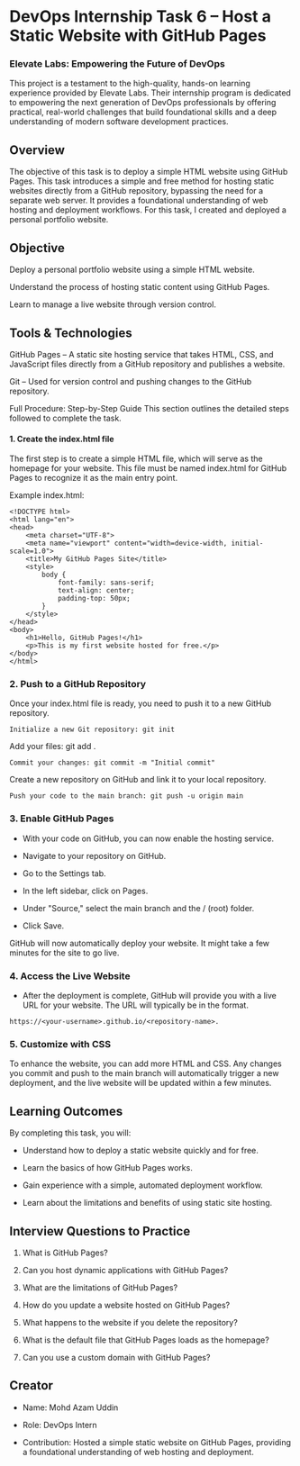 # DevOps Internship Task 6 – Host a Static Website with GitHub Pages
### Elevate Labs: Empowering the Future of DevOps
This project is a testament to the high-quality, hands-on learning experience provided by Elevate Labs. Their internship program is dedicated to empowering the next generation of DevOps professionals by offering practical, real-world challenges that build foundational skills and a deep understanding of modern software development practices.

## Overview
The objective of this task is to deploy a simple HTML website using GitHub Pages. This task introduces a simple and free method for hosting static websites directly from a GitHub repository, bypassing the need for a separate web server. It provides a foundational understanding of web hosting and deployment workflows. For this task, I created and deployed a personal portfolio website.

## Objective
Deploy a personal portfolio website using a simple HTML website.

Understand the process of hosting static content using GitHub Pages.

Learn to manage a live website through version control.

## Tools & Technologies
GitHub Pages – A static site hosting service that takes HTML, CSS, and JavaScript files directly from a GitHub repository and publishes a website.

Git – Used for version control and pushing changes to the GitHub repository.

Full Procedure: Step-by-Step Guide
This section outlines the detailed steps followed to complete the task.

#### 1. Create the index.html file
The first step is to create a simple HTML file, which will serve as the homepage for your website. This file must be named index.html for GitHub Pages to recognize it as the main entry point.

Example index.html:
```
<!DOCTYPE html>
<html lang="en">
<head>
    <meta charset="UTF-8">
    <meta name="viewport" content="width=device-width, initial-scale=1.0">
    <title>My GitHub Pages Site</title>
    <style>
        body {
            font-family: sans-serif;
            text-align: center;
            padding-top: 50px;
        }
    </style>
</head>
<body>
    <h1>Hello, GitHub Pages!</h1>
    <p>This is my first website hosted for free.</p>
</body>
</html>
```

### 2. Push to a GitHub Repository
Once your index.html file is ready, you need to push it to a new GitHub repository.
```
Initialize a new Git repository: git init
```
Add your files: git add .
```
Commit your changes: git commit -m "Initial commit"
```
Create a new repository on GitHub and link it to your local repository.
```
Push your code to the main branch: git push -u origin main
```
### 3. Enable GitHub Pages

* With your code on GitHub, you can now enable the hosting service.

* Navigate to your repository on GitHub.

* Go to the Settings tab.

* In the left sidebar, click on Pages.

* Under "Source," select the main branch and the / (root) folder.
* Click Save.

GitHub will now automatically deploy your website. It might take a few minutes for the site to go live.

### 4. Access the Live Website
* After the deployment is complete, GitHub will provide you with a live URL for your website. The URL will typically be in the format.
```
https://<your-username>.github.io/<repository-name>.
```
### 5. Customize with CSS
To enhance the website, you can add more HTML and CSS. Any changes you commit and push to the main branch will automatically trigger a new deployment, and the live website will be updated within a few minutes.

## Learning Outcomes
By completing this task, you will:

* Understand how to deploy a static website quickly and for free.

* Learn the basics of how GitHub Pages works.

* Gain experience with a simple, automated deployment workflow.

* Learn about the limitations and benefits of using static site hosting.

## Interview Questions to Practice
1. What is GitHub Pages?

2. Can you host dynamic applications with GitHub Pages?

3. What are the limitations of GitHub Pages?

4. How do you update a website hosted on GitHub Pages?

5. What happens to the website if you delete the repository?

6. What is the default file that GitHub Pages loads as the homepage?

7. Can you use a custom domain with GitHub Pages?

## Creator
* Name: Mohd Azam Uddin

* Role: DevOps Intern

* Contribution: Hosted a simple static website on GitHub Pages, providing a foundational understanding of web hosting and deployment.
